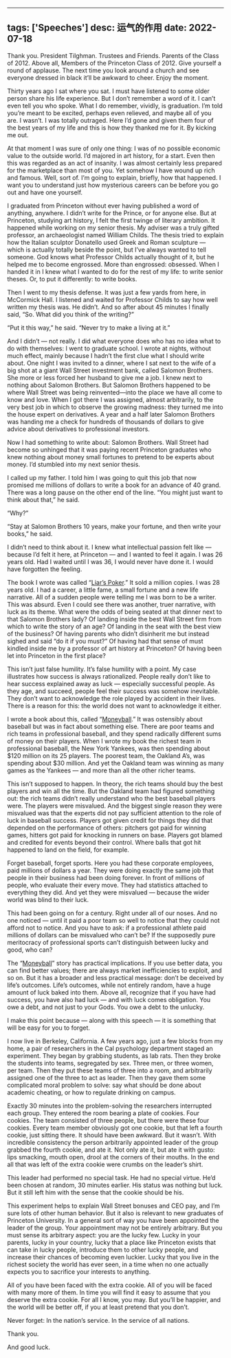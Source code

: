 
---
tags: ['Speeches']
desc: 运气的作用
date: 2022-07-18
---

Thank you. President Tilghman. Trustees and Friends. Parents of the Class of 2012. Above all, Members of the Princeton Class of 2012. Give yourself a round of applause. The next time you look around a church and see everyone dressed in black it’ll be awkward to cheer. Enjoy the moment.

Thirty years ago I sat where you sat. I must have listened to some older person share his life experience. But I don’t remember a word of it. I can’t even tell you who spoke. What I do remember, vividly, is graduation. I’m told you’re meant to be excited, perhaps even relieved, and maybe all of you are. I wasn’t. I was totally outraged. Here I’d gone and given them four of the best years of my life and this is how they thanked me for it. By kicking me out.

At that moment I was sure of only one thing: I was of no possible economic value to the outside world. I’d majored in art history, for a start. Even then this was regarded as an act of insanity. I was almost certainly less prepared for the marketplace than most of you. Yet somehow I have wound up rich and famous. Well, sort of. I’m going to explain, briefly, how that happened. I want you to understand just how mysterious careers can be before you go out and have one yourself.

I graduated from Princeton without ever having published a word of anything, anywhere. I didn’t write for the Prince, or for anyone else. But at Princeton, studying art history, I felt the first twinge of literary ambition. It happened while working on my senior thesis. My adviser was a truly gifted professor, an archaeologist named William Childs. The thesis tried to explain how the Italian sculptor Donatello used Greek and Roman sculpture — which is actually totally beside the point, but I’ve always wanted to tell someone. God knows what Professor Childs actually thought of it, but he helped me to become engrossed. More than engrossed: obsessed. When I handed it in I knew what I wanted to do for the rest of my life: to write senior theses. Or, to put it differently: to write books.

Then I went to my thesis defense. It was just a few yards from here, in McCormick Hall. I listened and waited for Professor Childs to say how well written my thesis was. He didn’t. And so after about 45 minutes I finally said, “So. What did you think of the writing?”

“Put it this way,” he said. “Never try to make a living at it.”

And I didn’t — not really. I did what everyone does who has no idea what to do with themselves: I went to graduate school. I wrote at nights, without much effect, mainly because I hadn’t the first clue what I should write about. One night I was invited to a dinner, where I sat next to the wife of a big shot at a giant Wall Street investment bank, called Salomon Brothers. She more or less forced her husband to give me a job. I knew next to nothing about Salomon Brothers. But Salomon Brothers happened to be where Wall Street was being reinvented—into the place we have all come to know and love. When I got there I was assigned, almost arbitrarily, to the very best job in which to observe the growing madness: they turned me into the house expert on derivatives. A year and a half later Salomon Brothers was handing me a check for hundreds of thousands of dollars to give advice about derivatives to professional investors.

Now I had something to write about: Salomon Brothers. Wall Street had become so unhinged that it was paying recent Princeton graduates who knew nothing about money small fortunes to pretend to be experts about money. I’d stumbled into my next senior thesis.

I called up my father. I told him I was going to quit this job that now promised me millions of dollars to write a book for an advance of 40 grand. There was a long pause on the other end of the line. “You might just want to think about that,” he said.

“Why?”

“Stay at Salomon Brothers 10 years, make your fortune, and then write your books,” he said.

I didn’t need to think about it. I knew what intellectual passion felt like — because I’d felt it here, at Princeton — and I wanted to feel it again. I was 26 years old. Had I waited until I was 36, I would never have done it. I would have forgotten the feeling.

The book I wrote was called “[Liar’s Poker](http://www.amazon.com/gp/product/039333869X/ref=as_li_qf_sp_asin_il_tl?ie=UTF8&tag=farnamstreet-20&linkCode=as2&camp=1789&creative=9325&creativeASIN=039333869X).” It sold a million copies. I was 28 years old. I had a career, a little fame, a small fortune and a new life narrative. All of a sudden people were telling me I was born to be a writer. This was absurd. Even I could see there was another, truer narrative, with luck as its theme. What were the odds of being seated at that dinner next to that Salomon Brothers lady? Of landing inside the best Wall Street firm from which to write the story of an age? Of landing in the seat with the best view of the business? Of having parents who didn’t disinherit me but instead sighed and said “do it if you must?” Of having had that sense of must kindled inside me by a professor of art history at Princeton? Of having been let into Princeton in the first place?

This isn’t just false humility. It’s false humility with a point. My case illustrates how success is always rationalized. People really don’t like to hear success explained away as luck — especially successful people. As they age, and succeed, people feel their success was somehow inevitable. They don’t want to acknowledge the role played by accident in their lives. There is a reason for this: the world does not want to acknowledge it either.

I wrote a book about this, called “[Moneyball](http://www.amazon.com/gp/product/0393338398/ref=as_li_qf_sp_asin_il_tl?ie=UTF8&tag=farnamstreet-20&linkCode=as2&camp=1789&creative=9325&creativeASIN=0393338398).” It was ostensibly about baseball but was in fact about something else. There are poor teams and rich teams in professional baseball, and they spend radically different sums of money on their players. When I wrote my book the richest team in professional baseball, the New York Yankees, was then spending about $120 million on its 25 players. The poorest team, the Oakland A’s, was spending about $30 million. And yet the Oakland team was winning as many games as the Yankees — and more than all the other richer teams.

This isn’t supposed to happen. In theory, the rich teams should buy the best players and win all the time. But the Oakland team had figured something out: the rich teams didn’t really understand who the best baseball players were. The players were misvalued. And the biggest single reason they were misvalued was that the experts did not pay sufficient attention to the role of luck in baseball success. Players got given credit for things they did that depended on the performance of others: pitchers got paid for winning games, hitters got paid for knocking in runners on base. Players got blamed and credited for events beyond their control. Where balls that got hit happened to land on the field, for example.

Forget baseball, forget sports. Here you had these corporate employees, paid millions of dollars a year. They were doing exactly the same job that people in their business had been doing forever. In front of millions of people, who evaluate their every move. They had statistics attached to everything they did. And yet they were misvalued — because the wider world was blind to their luck.

This had been going on for a century. Right under all of our noses. And no one noticed — until it paid a poor team so well to notice that they could not afford not to notice. And you have to ask: if a professional athlete paid millions of dollars can be misvalued who can’t be? If the supposedly pure meritocracy of professional sports can’t distinguish between lucky and good, who can?

The “[Moneyball](http://www.amazon.com/gp/product/0393338398/ref=as_li_qf_sp_asin_il_tl?ie=UTF8&tag=farnamstreet-20&linkCode=as2&camp=1789&creative=9325&creativeASIN=0393338398)” story has practical implications. If you use better data, you can find better values; there are always market inefficiencies to exploit, and so on. But it has a broader and less practical message: don’t be deceived by life’s outcomes. Life’s outcomes, while not entirely random, have a huge amount of luck baked into them. Above all, recognize that if you have had success, you have also had luck — and with luck comes obligation. You owe a debt, and not just to your Gods. You owe a debt to the unlucky.

I make this point because — along with this speech — it is something that will be easy for you to forget.

I now live in Berkeley, California. A few years ago, just a few blocks from my home, a pair of researchers in the Cal psychology department staged an experiment. They began by grabbing students, as lab rats. Then they broke the students into teams, segregated by sex. Three men, or three women, per team. Then they put these teams of three into a room, and arbitrarily assigned one of the three to act as leader. Then they gave them some complicated moral problem to solve: say what should be done about academic cheating, or how to regulate drinking on campus.

Exactly 30 minutes into the problem-solving the researchers interrupted each group. They entered the room bearing a plate of cookies. Four cookies. The team consisted of three people, but there were these four cookies. Every team member obviously got one cookie, but that left a fourth cookie, just sitting there. It should have been awkward. But it wasn’t. With incredible consistency the person arbitrarily appointed leader of the group grabbed the fourth cookie, and ate it. Not only ate it, but ate it with gusto: lips smacking, mouth open, drool at the corners of their mouths. In the end all that was left of the extra cookie were crumbs on the leader’s shirt.

This leader had performed no special task. He had no special virtue. He’d been chosen at random, 30 minutes earlier. His status was nothing but luck. But it still left him with the sense that the cookie should be his.

This experiment helps to explain Wall Street bonuses and CEO pay, and I’m sure lots of other human behavior. But it also is relevant to new graduates of Princeton University. In a general sort of way you have been appointed the leader of the group. Your appointment may not be entirely arbitrary. But you must sense its arbitrary aspect: you are the lucky few. Lucky in your parents, lucky in your country, lucky that a place like Princeton exists that can take in lucky people, introduce them to other lucky people, and increase their chances of becoming even luckier. Lucky that you live in the richest society the world has ever seen, in a time when no one actually expects you to sacrifice your interests to anything.

All of you have been faced with the extra cookie. All of you will be faced with many more of them. In time you will find it easy to assume that you deserve the extra cookie. For all I know, you may. But you’ll be happier, and the world will be better off, if you at least pretend that you don’t.

Never forget: In the nation’s service. In the service of all nations.

Thank you.

And good luck.